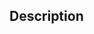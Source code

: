 ## Description

<!-- Explain what this Pull Request changes -->

<!-- Link any issues if applicable.
Use keywords from https://docs.github.com/en/get-started/writing-on-github/working-with-advanced-formatting/using-keywords-in-issues-and-pull-requests
-->

<!-- Uncomment based on the type of your changes below -->

<!--
## This is a **Logic Change**
- [ ] Changes have been tested.
-->

<!--
## This is a **UI Change**
- [ ] This has been previewed and looks as intended
-->
